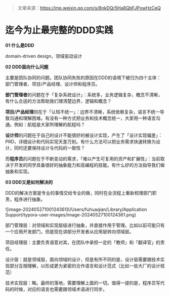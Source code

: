 > 文章来源：https://mp.weixin.qq.com/s/8nkDQr5Ha8QbFJPxwHzCeQ

# 迄今为止最完整的DDD实践

**01 什么是DDD**

domain-driven design，领域驱动设计



**02 DDD面向什么问题**

主要是团队协同的问题。团队协同失败的原因在DDD的语境下被归为四个主体：部门管理者、项目/产品经理、设计师和程序员。

**部门管理者**的问题在于「复杂系统设计」：系统多，业务逻辑复杂，概念不清晰，有什么合适的方法帮助我们理清楚边界，逻辑和概念？

**项目/产品经理**则在于「认知不统一」：边界不清晰，系统依赖复杂，语言不统一导致沟通和理解困难。有没有一种方式把业务和技术概念统一，大家用一种语言沟通。例如：航程是大家所理解的航程吗？

**设计师**的问题在于自己的设计不能很好的被设计实现，产生了「设计实现偏差」：PRD，详细设计和代码实现天差万别。有什么方法可以把业务需求快速转换为设计，同时还要保持设计与代码的一致性？

而**程序员**的问题在于不断变动的需求，「难以产生可复用的资产和扩展性」：当前取决于开发的同学具备很好的抽象能力和高编程的技能。有什么好的方法指导我们做抽象和实现。



**03 DDD又是如何解决的**

DDD的解决方案是专业的事情交给专业的做，同时在全流程上重新梳理部门职责，程序进行抽象。

![image-20240527100124361](/Users/fuhuaqian/Library/Application Support/typora-user-images/image-20240527100124361.png)

部门管理层：对领域和实现层级进行抽象，并直接作用于管理。比如以前可能只有一个应用开发部门，但是现在讲部分开发者从应用层转向领域层。

项目经理层：主要负责语意对其，在团队中承担一定的「教师」和「翻译官」的责任。

设计层：就是领域层，面向领域的设计，但是有所不同的是，设计层需要跟技术实现部分互相理解，以形成更为紧密的合作语言和设计范式（比如一些大厂的设计规范）

技术实现层：略。最终的落地，需要理解上面的一切。值得一提的是，程序员写代码的时候，对应的语言也需要跟领域术语进行同步。
